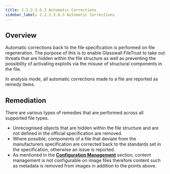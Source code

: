 ```yaml
---
title: 2.2.2.3.6.3 Automatic Corrections
sidebar_label: 2.2.2.3.6.3 Automatic Corrections
---
```


## Overview
Automatic corrections back to the file specification is performed on file regeneration. The purpose of this is to enable Glasswall FileTrust to take out threats that are hidden within the file structure as well as preventing the possibility of activating exploits via the misuse of structural components in the file.

In analysis mode, all automatic corrections made to a file are reported as remedy items.

## Remediation
There are various types of remedies that are performed across all supported file types.

 - Unrecognised objects that are hidden within the file structure and are not defined in the official specification are removed.
 - Where possible, components of a file that deviate from the manufacturers specification are corrected back to the standards set in the specification, otherwise an issue is reported.
 - As mentioned in the [**Configuration Management**](2_2_2_3_6_1-cm_policies.md) section, content management is not configurable on image files therefore content such as metadata is removed from images in addition to the points above.